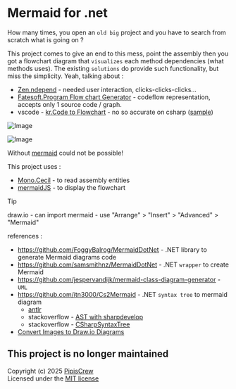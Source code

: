 # Mermaid for .net
How many times, you open an `old big` project and you have to search from scratch what is going on ?  

This project comes to give an end to this mess, point the assembly then you got a flowchart diagram that `visualizes` each method dependencies (what methods uses). The existing `solutions` do provide such functionality, but miss the simplicity. Yeah, talking about :  
* [Zen.ndepend](https://www.ndepend.com/docs/class-dependency-diagram) - needed user interaction, clicks-clicks-clicks...
* [Fatesoft.Program Flow chart Generator](https://www.fatesoft.com/) - codeflow representation, accepts only 1 source code / graph.
* vscode - [kr.Code to Flowchart](https://github.com/karthyick/code2flowchart) - no so accurate on csharp ([sample](https://i.imgur.com/09ZkdHO.jpeg))  

![Image](https://github.com/user-attachments/assets/1374feaa-a76d-4f85-800e-0a9ee0aec4f6)

![Image](https://github.com/user-attachments/assets/f2f8deec-1c63-4c0d-aeba-c7b70b43d3e1)  

Without [mermaid](https://mermaid.js.org/) could not be possible!  

This project uses : 
* [Mono.Cecil](https://github.com/jbevain/cecil) - to read assembly entities
* [mermaidJS](https://mermaid.js.org/) - to display the flowchart   

> [!TIP]  
> draw.io - can import mermaid - use "Arrange" > "Insert" > "Advanced" > "Mermaid"  

references : 
* <https://github.com/FoggyBalrog/MermaidDotNet> - .NET library to generate Mermaid diagrams code
* <https://github.com/samsmithnz/MermaidDotNet> - .NET `wrapper` to create Mermaid
* <https://github.com/jespervandijk/mermaid-class-diagram-generator> - `UML`
* <https://github.com/itn3000/Cs2Mermaid> - .NET `syntax tree` to mermaid diagram
    * [antlr](https://www.antlr.org/)
    * stackoverflow - [AST with sharpdevelop](https://stackoverflow.com/a/4553345)
    * stackoverflow - [CSharpSyntaxTree](https://stackoverflow.com/a/44043018)  
* [Convert Images to Draw.io Diagrams](https://imagetodrawio.com/)  

## This project is no longer maintained
Copyright (c) 2025 [PipisCrew](http://pipiscrew.com)  
Licensed under the [MIT license](http://www.opensource.org/licenses/mit-license.php)